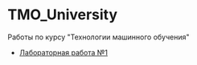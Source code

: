 # TMO_University
Работы по курсу "Технологии машинного обучения"  
- [Лабораторная работа №1](https://github.com/LordTemych/ML_University/tree/main/Lab1)
